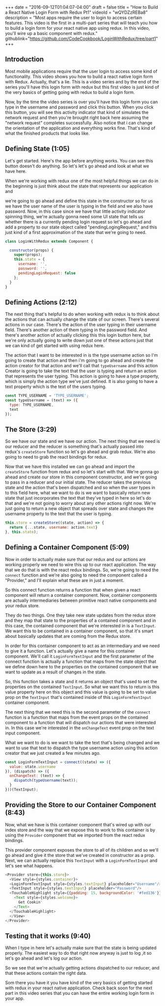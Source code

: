 +++
date = "2016-09-12T01:04:07-04:00"
draft = false
title = "How to Build a React Native Login Form with Redux Pt1"
videoId = "wQYDZzREBa8"
description = "Most apps require the user to login to access certain features. This video is the first in a multi-part series that will teach you how to build a login form for your react native app using redux. In this video, you'll wire up a basic component with redux."
githublink="https://github.com/CodeCookbook/LoginWithRedux/tree/part1"
+++

## Introduction

Most mobile applications require that the user login to access some kind of functionality. This video shows you how to build a react native login form with Redux. Actually, that's a lie. This is a video series and by the end of the series you'll have this login form with redux but this first video is just kind of the very basics of getting going with redux to build a login form.

Now, by the time the video series is over you'll have this login form you can type in the username and password and click this button. When you click this button, you will see this activity indicator that kind of simulates the network request and then you're brought right back here assuming the "network request" completes successfully. Also notice that i can change the orientation of the application and everything works fine. That's kind of what the finished products that looks like.

## Defining State (1:05)

Let's get started. Here's the app before anything works. You can see this button doesn't do anything. So let's let's go ahead and look at what we have here.

When we're working with redux one of the most helpful things we can do in the beginning is just think about the state that represents our application and

we're going to go ahead and define this state in the constructor so for us we have the user name of the user is typing in the field and we also have password. Now, in this case since we have that little activity indicator spinning thing, we're actually gonna need some UI state that tells us whether there is a currently pending login request so let's go ahead and add a property to our state object called "pendingLogingRequest," and this just kind of a first approximation of the state that we're going to need.

~~~javascript
class LoginWithRedux extends Component {

  constructor(props) {
    super(props);
    this.state = {
      username: '',
      password: '',
      pendingLoginRequest: false
    };
  }
}
~~~

## Defining Actions (2:12)

The next thing that's helpful to do when working with redux is to think about the actions that can actually change the state of our screen. There's several actions in our case. There's the action of the user typing in their username field. There's another action of them typing in the password field. And there's another action of actually clicking this this login button here, but we're only actually going to write down just one of these actions just that we can kind of get started with using redux here.

The action that I want to be interested in is the type username action so I'm going to create that action and then i'm going to go ahead and create the action creator for that action and we'll call that `typeUsername` and this action Creator is going to take the text that the user is typing and return an action that represents the user typing. This action is going to have a type property, which is simply the action type we've just defined. It is also going to have a text property which is the text of the users typing.

~~~javascript
const TYPE_USERNAME = 'TYPE_USERNAME';
const typeUsername = (text) => ({
  type: TYPE_USERNAME,
  text
});
~~~

## The Store (3:29)

So we have our state and we have our action. The next thing that we need is our reducer and the reducer is something that's actually passed into redux's `createStore` function so let's go ahead and grab redux. We're also going to need to grab the react bindings for redux.

Now that we have this installed we can go ahead and import the `createStore` function from redux and so let's start with that. We're gonna go ahead and create our store in this component constructor, and we're going to pass in a reducer and our initial state. The reducer takes the previous state and the action that's been dispatched and so when the user types in to this field here, what we want to do is we want to basically return new state that just incorporates the text that they've typed in here so let's do that and we're not going to worry about any other actions right now. We're just going to return a new object that spreads over state and changes the username property to the text that the user is typing.

~~~javascript
this.store = createStore((state, action) => {      
  return {...state, username: action.text}
}, this.state);
~~~

## Defining a Container Component (5:09)

Now in order to actually make sure that our redux and our actions are working properly we need to wire this up to our react application. The way that we do that is with the react redux bindings. So, we're going to need the `connect` function and we're also going to need the component called a "Provider," and I'll explain what these are in just a moment.

So this connect function returns a function that when given a react component will return a container component. Now, container components are actually intermediaries between primitive react native components and your redux store.

They do two things. One they take new state updates from the redux store and they map that state to the properties of a contained component and in this case, the contained component that we're interested in is a `TextInput`. We want this to be contained in a container component, so that it's smart about basically updates that are coming from the Redux store.

In order for this container component to act as an intermediary and we need to give it a function. Let's actually give a name for this container component. We'll call it `LoginFormTextInput` and the first parameter of the connect function is actually a function that maps from the state object that we define down here to the properties on the contained component that we want to update as a result of changes in the state.

So, this function takes a state and it returns an object that's used to set the properties on the contained `TextInput`. So what we want this to return is this value property here on this object and this value is going to be set to value prop on the `TextInput` that's contained inside of this `LoginFormTextInput` container component.

The next thing that we need this is the second parameter of the `connect` function is a
function that maps from the event props on the contained component to a function that will dispatch our actions that were interested in. In this case we're interested in the `onChangeText` event prop on the text input component.

What we want to do is we want to take the text that's being changed and we want to use that text to dispatch the type username action using this action creator that we just created a few minutes ago.

~~~javascript
const LoginFormTextInput = connect((state) => ({
  value: state.username
}), (dispatch) => ({
  onChangeText: (text) => {
    dispatch(typeUsername(text));
  }
}))(TextInput);
~~~

## Providing the Store to our Container Component (8:43)

Now, what we have is this container component that's wired up with our index store and the way that we expose this to work to this container is by using the `Provider` component that we imported from the react redux bindings.

This provider component exposes the store to all of its children and so we'll go ahead and give it the store that we've created in constructor as a prop. Next, we can actually replace this `TextInput` with a `LoginFormTextInput` and let's see what happens.

~~~javascript
<Provider store={this.store}>
  <View style={styles.container}>
  <LoginFormTextInput style={styles.textInput} placeholder="Username"/>
  <TextInput style={styles.textInput} placeholder="Password"/>
  <TouchableHighlight style={{padding: 15, backgroundColor: '#fed136'}}>
    <Text style={styles.welcome}>
      Get Cookin'
    </Text>
  </TouchableHighlight>
  </View>
</Provider>
~~~

## Testing that it works (9:40)

When I type in here let's actually make sure that the state is being updated properly. The easiest way to do that right now anyway is just to log ,it so let's go ahead and let's log our action.

So we see that we're actually getting actions dispatched to our reducer, and that these actions contain the right data.

Som there you have it you have kind of the very basics of getting started with redux in your react native application. Check back soon for the next part in this video series that you can have the entire working login form in your app.

